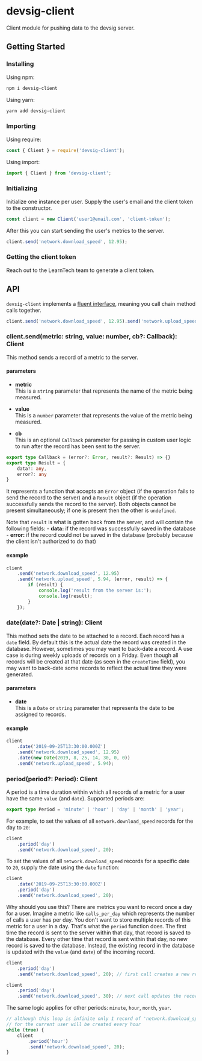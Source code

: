 # devsig-client
Client module for pushing data to the devsig server.

## Getting Started

### Installing

Using npm:
```bash
npm i devsig-client
```

Using yarn:
```bash
yarn add devsig-client
```

### Importing

Using require:
```js
const { Client } = require('devsig-client');
```

Using import:
```js
import { Client } from 'devsig-client';
```

### Initializing

Initialize one instance per user. Supply the user's email and the client token to the constructor.
```js
const client = new Client('user1@email.com', 'client-token');
```

After this you can start sending the user's metrics to the server.
```js
client.send('network.download_speed', 12.95);
```

### Getting the client token

Reach out to the LearnTech team to generate a client token.

## API

`devsig-client` implements a [fluent interface](https://en.wikipedia.org/wiki/Fluent_interface), meaning you call chain method calls together.
```js
client.send('network.download_speed', 12.95).send('network.upload_speed', 5.94);
```

### client.send(metric: string, value: number, cb?: Callback): Client

This method sends a record of a metric to the server.

#### parameters
- **metric**  
This is a `string` parameter that represents the name of the metric being measured.

- **value**  
This is a `number` parameter that represents the value of the metric being measured.

- **cb**  
This is an optional `Callback` parameter for passing in custom user logic to run after the record has been sent to the server.

```ts
export type Callback = (error?: Error, result?: Result) => {}
export type Result = {
    data?: any,
    error?: any
}
```
It represents a function that accepts an `Error` object (if the operation fails to send the record to the server) and a `Result` object (if the operation successfully sends the record to the server). Both objects cannot be present simultaneously; if one is present then the other is `undefined`.

Note that `result` is what is gotten back from the server, and will contain the following fields:
    - **data:** if the record was successfully saved in the database
    - **error:** if the record could not be saved in the database (probably because the client isn't authorized to do that)

#### example
```js
client
    .send('network.download_speed', 12.95)
    .send('network.upload_speed', 5.94, (error, result) => {
        if (result) {
            console.log('result from the server is:');
            console.log(result);
        }
    });
```

### date(date?: Date | string): Client

This method sets the date to be attached to a record. Each record has a `date` field. By default this is the actual date the record was created in the database. However, sometimes you may want to back-date a record. A use case is during weekly uploads of records on a Friday. Even though all records will be created at that date (as seen in the `createTime` field), you may want to back-date some records to reflect the actual time they were generated.

#### parameters
- **date**  
This is a `Date` or `string` parameter that represents the date to be assigned to records.

#### example
```js
client
    .date('2019-09-25T13:30:00.000Z')
    .send('network.download_speed', 12.95)
    .date(new Date(2019, 8, 25, 14, 30, 0, 0))
    .send('network.upload_speed', 5.94);
```

### period(period?: Period): Client

A period is a time duration within which all records of a metric for a user have the same `value` (and `date`). Supported periods are:
```ts
export type Period = 'minute' | 'hour' | 'day' | 'month' | 'year';
```

For example, to set the values of all `network.download_speed` records for the day to `20`:
```js
client
    .period('day')
    .send('network.download_speed', 20);
```

To set the values of all `network.download_speed` records for a specific date to `20`, supply the date using the `date` function:
```js
client
    .date('2019-09-25T13:30:00.000Z')
    .period('day')
    .send('network.download_speed', 20);
```

Why should you use this? There are metrics you want to record once a day for a user. Imagine a metric like `calls_per_day` which represents the number of calls a user has per day. You don't want to store multiple records of this metric for a user in a day. That's what the `period` function does. The first time the record is sent to the server within that day, that record is saved to the database. Every other time that record is sent within that day, no new record is saved to the database. Instead, the existing record in the database is updated with the `value` (and `date`) of the incoming record.
```js
client
    .period('day')
    .send('network.download_speed', 20); // first call creates a new record in the database

client
    .period('day')
    .send('network.download_speed', 30); // next call updates the record from '20' to '30'
```

The same logic applies for other periods: `minute`, `hour`, `month`, `year`.
```js
// although this loop is infinite only 1 record of 'network.download_speed'
// for the current user will be created every hour
while (true) {
    client
        .period('hour')
        .send('network.download_speed', 20);
}
```
